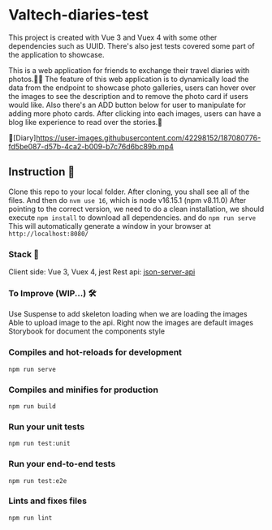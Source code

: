 # Valtech-diaries-test
This project is created with Vue 3 and Vuex 4 with some other dependencies such as UUID. 
There's also jest tests covered some part of the application to showcase.

This is a web application for friends to exchange their travel diaries with photos.🧳🌸
The feature of this web application is to dynamically load the data from the endpoint to showcase photo galleries, users can hover over the images to see the description and to remove the photo card if users would like. Also there's an ADD button below for user to manipulate for adding more photo cards. After clicking into each images, users can have a blog like experience to read over the stories.🦄 


🎥[Diary]https://user-images.githubusercontent.com/42298152/187080776-fd5be087-d57b-4ca2-b009-b7c76d6bc89b.mp4




## Instruction 📒
Clone this repo to your local folder.
After cloning, you shall see all of the files.
And then do `nvm use 16`, which is node v16.15.1 (npm v8.11.0) 
After pointing to the correct version, we need to do a clean installation, we should execute `npm install` to download all dependencies. and do `npm run serve`
This will automatically generate a window in your browser at `http://localhost:8080/` 

### Stack 🔎
Client side: Vue 3, Vuex 4, jest
Rest api: [json-server-api](https://github.com/UXDESIGNERLIN/json-server-api)

### To Improve (WIP...) 🛠️
Use Suspense to add skeleton loading when we are loading the images
Able to upload image to the api. Right now the images are default images
Storybook for document the components style

### Compiles and hot-reloads for development
```
npm run serve
```

### Compiles and minifies for production
```
npm run build
```

### Run your unit tests
```
npm run test:unit
```

### Run your end-to-end tests
```
npm run test:e2e
```

### Lints and fixes files
```
npm run lint
```
